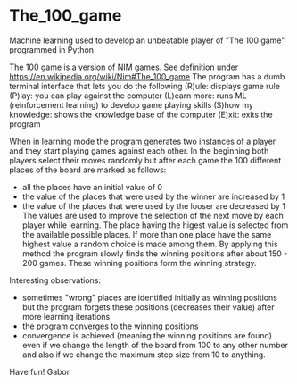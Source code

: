 # The_100_game
Machine learning used to develop an unbeatable player of "The 100 game" programmed in Python

The 100 game is a version of NIM games.
See definition under https://en.wikipedia.org/wiki/Nim#The_100_game
The program has a dumb terminal interface that lets you do the following
  (R)ule: displays game rule
  (P)lay: you can play against the computer
  (L)earn more: runs ML (reinforcement learning) to develop game playing skills
  (S)how my knowledge: shows the knowledge base of the computer
  (E)xit: exits the program

When in learning mode the program generates two instances of a player and they start playing games against each other. 
In the beginning both players select their moves randomly but after each game the 100 different places of the board
are marked as follows:
- all the places have an initial value of 0
- the value of the places that were used by the winner are increased by 1
- the value of the places that were used by the looser are decreased by 1
The values are used to improve the selection of the next move by each player while learning. The place having the 
higest value is selected from the available possible places. If more than one place have the same highest value a
random choice is made among them.
By applying this method the program slowly finds the winning positions after about 150 - 200 games. These winning
positions form the winning strategy.

Interesting observations:
- sometimes "wrong" places are identified initially as winning positions but the program forgets these positions 
(decreases their value) after more learning iterations
- the program converges to the winning positions
- convergence is achieved (meaning the winning positions are found) even if we change the length of the board from 100 
to any other number and also if we change the maximum step size from 10 to anything.

Have fun!
Gabor
